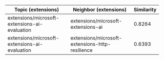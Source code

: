 | Topic (extensions) | Neighbor (extensions) | Similarity |
|-------------|-------------------|------------|
| extensions/microsoft-extensions-ai-evaluation | extensions/microsoft-extensions-ai | 0.8264 |
| extensions/microsoft-extensions-ai-evaluation | extensions/microsoft-extensions-http-resilience | 0.6393 |
